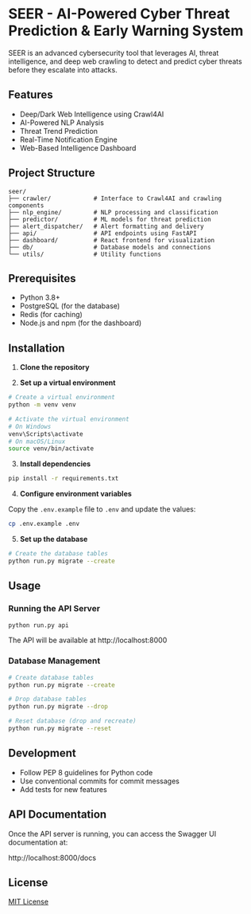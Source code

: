 # SEER - AI-Powered Cyber Threat Prediction & Early Warning System

SEER is an advanced cybersecurity tool that leverages AI, threat intelligence, and deep web crawling to detect and predict cyber threats before they escalate into attacks.

## Features

- Deep/Dark Web Intelligence using Crawl4AI
- AI-Powered NLP Analysis
- Threat Trend Prediction
- Real-Time Notification Engine
- Web-Based Intelligence Dashboard

## Project Structure

```
seer/
├── crawler/            # Interface to Crawl4AI and crawling components
├── nlp_engine/         # NLP processing and classification
├── predictor/          # ML models for threat prediction
├── alert_dispatcher/   # Alert formatting and delivery
├── api/                # API endpoints using FastAPI
├── dashboard/          # React frontend for visualization
├── db/                 # Database models and connections
└── utils/              # Utility functions
```

## Prerequisites

- Python 3.8+
- PostgreSQL (for the database)
- Redis (for caching)
- Node.js and npm (for the dashboard)

## Installation

1. **Clone the repository**

2. **Set up a virtual environment**

```bash
# Create a virtual environment
python -m venv venv

# Activate the virtual environment
# On Windows
venv\Scripts\activate
# On macOS/Linux
source venv/bin/activate
```

3. **Install dependencies**

```bash
pip install -r requirements.txt
```

4. **Configure environment variables**

Copy the `.env.example` file to `.env` and update the values:

```bash
cp .env.example .env
```

5. **Set up the database**

```bash
# Create the database tables
python run.py migrate --create
```

## Usage

### Running the API Server

```bash
python run.py api
```

The API will be available at http://localhost:8000

### Database Management

```bash
# Create database tables
python run.py migrate --create

# Drop database tables
python run.py migrate --drop

# Reset database (drop and recreate)
python run.py migrate --reset
```

## Development

- Follow PEP 8 guidelines for Python code
- Use conventional commits for commit messages
- Add tests for new features

## API Documentation

Once the API server is running, you can access the Swagger UI documentation at:

http://localhost:8000/docs

## License

[MIT License](LICENSE) 